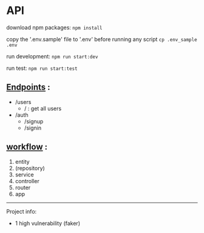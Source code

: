 # API
download npm packages:
`npm install`

copy the '.env.sample' file to '.env' before running any script
`cp .env_sample .env`

run development:
`npm run start:dev`

run test:
`npm run start:test`

## <u>Endpoints</u> :
- /users
    - / : get all users
- /auth
  - /signup
  - /signin

## <u>workflow</u> :
1. entity
2. (repository)
3. service
4. controller
5. router
6. app

***
Project info:
- 1 high vulnerability (faker)
